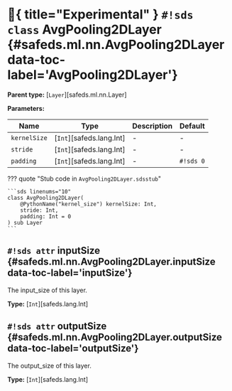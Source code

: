# :test_tube:{ title="Experimental" } `#!sds class` AvgPooling2DLayer {#safeds.ml.nn.AvgPooling2DLayer data-toc-label='AvgPooling2DLayer'}

**Parent type:** [`Layer`][safeds.ml.nn.Layer]

**Parameters:**

| Name | Type | Description | Default |
|------|------|-------------|---------|
| `kernelSize` | [`Int`][safeds.lang.Int] | - | - |
| `stride` | [`Int`][safeds.lang.Int] | - | - |
| `padding` | [`Int`][safeds.lang.Int] | - | `#!sds 0` |

??? quote "Stub code in `AvgPooling2DLayer.sdsstub`"

    ```sds linenums="10"
    class AvgPooling2DLayer(
        @PythonName("kernel_size") kernelSize: Int,
        stride: Int,
        padding: Int = 0
    ) sub Layer
    ```

## `#!sds attr` inputSize {#safeds.ml.nn.AvgPooling2DLayer.inputSize data-toc-label='inputSize'}

The input_size of this layer.

**Type:** [`Int`][safeds.lang.Int]

## `#!sds attr` outputSize {#safeds.ml.nn.AvgPooling2DLayer.outputSize data-toc-label='outputSize'}

The output_size of this layer.

**Type:** [`Int`][safeds.lang.Int]
